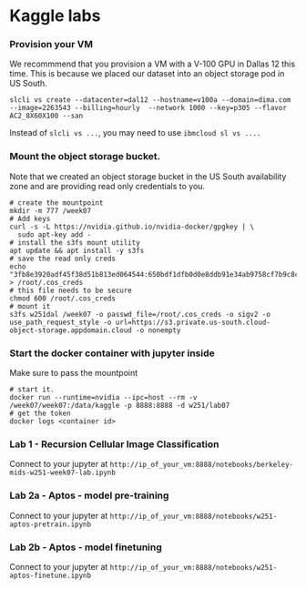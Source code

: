 # Kaggle labs

### Provision your VM
We recommmend that you provision a VM with a V-100 GPU in Dallas 12 this time. This is because we placed our dataset into an object storage pod in US South.
```
slcli vs create --datacenter=dal12 --hostname=v100a --domain=dima.com --image=2263543 --billing=hourly  --network 1000 --key=p305 --flavor AC2_8X60X100 --san
```
Instead of `slcli vs ...`, you may need to use `ibmcloud sl vs ....`

### Mount the object storage bucket.  
Note that we created an object storage bucket in the US South availability zone and are providing read only credentials to you.
```
# create the mountpoint
mkdir -m 777 /week07
# Add keys
curl -s -L https://nvidia.github.io/nvidia-docker/gpgkey | \
  sudo apt-key add -
# install the s3fs mount utility
apt update && apt install -y s3fs
# save the read only creds
echo "3fb8e3920adf45f38d51b813ed064544:650bdf1dfb0d0e8ddb91e34ab9758cf7b9c8ca957988fe52" > /root/.cos_creds
# this file needs to be secure
chmod 600 /root/.cos_creds
# mount it
s3fs w251dal /week07 -o passwd_file=/root/.cos_creds -o sigv2 -o use_path_request_style -o url=https://s3.private.us-south.cloud-object-storage.appdomain.cloud -o nonempty
```
### Start the docker container with jupyter inside
Make sure to pass the mountpoint
```
# start it.
docker run --runtime=nvidia --ipc=host --rm -v /week07/week07:/data/kaggle -p 8888:8888 -d w251/lab07
# get the token
docker logs <container id>
```
### Lab 1 - Recursion Cellular Image Classification
Connect to your jupyter at ```http://ip_of_your_vm:8888/notebooks/berkeley-mids-w251-week07-lab.ipynb```

### Lab 2a - Aptos - model pre-training
Connect to your jupyter at ```http://ip_of_your_vm:8888/notebooks/w251-aptos-pretrain.ipynb```

### Lab 2b - Aptos - model finetuning
Connect to your jupyter at ```http://ip_of_your_vm:8888/notebooks/w251-aptos-finetune.ipynb```
